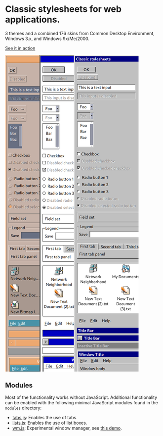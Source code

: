# Classic stylesheets for web applications.

3 themes and a combined 176 skins from Common Desktop Environment, Windows 3.x, and Windows 9x/Me/2000.

[See it in action](https://nielssp.github.io/classic-stylesheets)

![](screenshots/classic-stylesheets.png)

## Modules

Most of the functionality works without JavaScript. Additional functionality can be enabled with the following minimal JavaScript modules found in the `modules` directory:

* [tabs.js](modules/tabs.js): Enables the use of tabs.
* [lists.js](modules/lists.js): Enables the use of list boxes.
* [wm.js](modules/wm.js): Experimental window manager, see [this demo](https://nielssp.github.io/classic-stylesheets/notepad.html).


